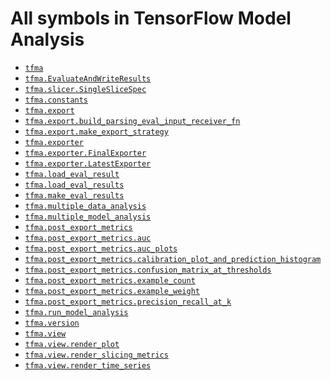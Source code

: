 # All symbols in TensorFlow Model Analysis

*   <a href="./tfma.md"><code>tfma</code></a>
*   <a href="./tfma/EvaluateAndWriteResults.md"><code>tfma.EvaluateAndWriteResults</code></a>
*   <a href="./tfma/SingleSliceSpec.md"><code>tfma.slicer.SingleSliceSpec</code></a>
*   <a href="./tfma/constants.md"><code>tfma.constants</code></a>
*   <a href="./tfma/export.md"><code>tfma.export</code></a>
*   <a href="./tfma/export/build_parsing_eval_input_receiver_fn.md"><code>tfma.export.build_parsing_eval_input_receiver_fn</code></a>
*   <a href="./tfma/export/make_export_strategy.md"><code>tfma.export.make_export_strategy</code></a>
*   <a href="./tfma/exporter.md"><code>tfma.exporter</code></a>
*   <a href="./tfma/exporter/FinalExporter.md"><code>tfma.exporter.FinalExporter</code></a>
*   <a href="./tfma/exporter/LatestExporter.md"><code>tfma.exporter.LatestExporter</code></a>
*   <a href="./tfma/load_eval_result.md"><code>tfma.load_eval_result</code></a>
*   <a href="./tfma/load_eval_results.md"><code>tfma.load_eval_results</code></a>
*   <a href="./tfma/make_eval_results.md"><code>tfma.make_eval_results</code></a>
*   <a href="./tfma/multiple_data_analysis.md"><code>tfma.multiple_data_analysis</code></a>
*   <a href="./tfma/multiple_model_analysis.md"><code>tfma.multiple_model_analysis</code></a>
*   <a href="./tfma/post_export_metrics.md"><code>tfma.post_export_metrics</code></a>
*   <a href="./tfma/post_export_metrics/auc.md"><code>tfma.post_export_metrics.auc</code></a>
*   <a href="./tfma/post_export_metrics/auc_plots.md"><code>tfma.post_export_metrics.auc_plots</code></a>
*   <a href="./tfma/post_export_metrics/calibration_plot_and_prediction_histogram.md"><code>tfma.post_export_metrics.calibration_plot_and_prediction_histogram</code></a>
*   <a href="./tfma/post_export_metrics/confusion_matrix_at_thresholds.md"><code>tfma.post_export_metrics.confusion_matrix_at_thresholds</code></a>
*   <a href="./tfma/post_export_metrics/example_count.md"><code>tfma.post_export_metrics.example_count</code></a>
*   <a href="./tfma/post_export_metrics/example_weight.md"><code>tfma.post_export_metrics.example_weight</code></a>
*   <a href="./tfma/post_export_metrics/precision_recall_at_k.md"><code>tfma.post_export_metrics.precision_recall_at_k</code></a>
*   <a href="./tfma/run_model_analysis.md"><code>tfma.run_model_analysis</code></a>
*   <a href="./tfma/version.md"><code>tfma.version</code></a>
*   <a href="./tfma/view.md"><code>tfma.view</code></a>
*   <a href="./tfma/view/render_plot.md"><code>tfma.view.render_plot</code></a>
*   <a href="./tfma/view/render_slicing_metrics.md"><code>tfma.view.render_slicing_metrics</code></a>
*   <a href="./tfma/view/render_time_series.md"><code>tfma.view.render_time_series</code></a>
